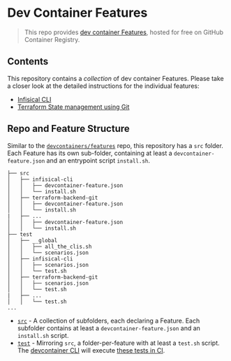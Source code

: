 # Dev Container Features

> This repo provides [dev container Features](https://containers.dev/implementors/features/), hosted for free on GitHub Container Registry.

## Contents

This repository contains a _collection_ of dev container Features.
Please take a closer look at the detailed instructions for the individual features:

- [Infisical CLI](src/infisical-cli)
- [Terraform State management using Git](src/terraform-backend-git)

## Repo and Feature Structure

Similar to the [`devcontainers/features`](https://github.com/devcontainers/features) repo, this repository has a `src` folder.
Each Feature has its own sub-folder, containing at least a `devcontainer-feature.json` and an entrypoint script `install.sh`. 

```
├── src
│   ├── infisical-cli
│   │   ├── devcontainer-feature.json
│   │   └── install.sh
│   ├── terraform-backend-git
│   │   ├── devcontainer-feature.json
│   │   └── install.sh
|   ├── ...
│   │   ├── devcontainer-feature.json
│   │   └── install.sh
├── test
│   ├── __global
│   │   ├── all_the_clis.sh
│   │   └── scenarios.json
│   ├── infisical-cli
│   │   ├── scenarios.json
│   │   └── test.sh
│   ├── terraform-backend-git
│   │   ├── scenarios.json
│   │   └── test.sh
|   ├── ...
│   │   └── test.sh
...
```

- [`src`](src) - A collection of subfolders, each declaring a Feature. Each subfolder contains at least a
  `devcontainer-feature.json` and an `install.sh` script.
- [`test`](test) - Mirroring `src`, a folder-per-feature with at least a `test.sh` script. The
  [devcontainer CLI](https://github.com/devcontainers/cli) will execute
  [these tests in CI](https://github.com/skriptfabrik/devcontainer-features/tree/main/.github/workflows/test.yaml).
